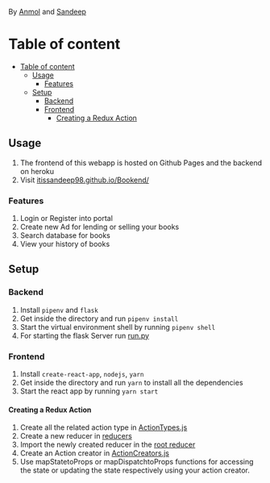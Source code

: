 By [Anmol](https://github.com/6point022) and [Sandeep](https://github.com/itissandeep98)

# Table of content

- [Table of content](#table-of-content)
	- [Usage](#usage)
		- [Features](#features)
	- [Setup](#setup)
		- [Backend](#backend)
		- [Frontend](#frontend)
			- [Creating a Redux Action](#creating-a-redux-action)

## Usage

1. The frontend of this webapp is hosted on Github Pages and the backend on heroku
2. Visit [itissandeep98.github.io/Bookend/](itissandeep98.github.io/Bookend/)

### Features

1. Login or Register into portal
2. Create new Ad for lending or selling your books
3. Search database for books
4. View your history of books

## Setup

### Backend

1. Install `pipenv` and `flask`
2. Get inside the directory and run `pipenv install`
3. Start the virtual environment shell by running `pipenv shell`
4. For starting the flask Server run [run.py](run.py)

### Frontend

1. Install `create-react-app`, `nodejs`, `yarn`
2. Get inside the directory and run `yarn` to install all the dependencies
3. Start the react app by running `yarn start`

#### Creating a Redux Action

1. Create all the related action type in [ActionTypes.js](src/store/ActionTypes.js)
2. Create a new reducer in [reducers](src/store/reducers)
3. Import the newly created reducer in the [root reducer](src/store/reducers/rootReducer.js)
4. Create an Action creator in [ActionCreators.js](src/store/ActionCreators.js)
5. Use mapStatetoProps or mapDispatchtoProps functions for accessing the state or updating the state respectively using your action creator.
